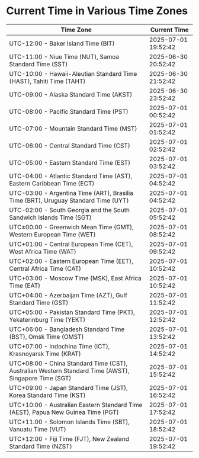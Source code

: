 # Current Time in Various Time Zones

| Time Zone | Current Time |
|-----------|--------------|
| UTC-12:00 - Baker Island Time (BIT) | 2025-07-01 19:52:42 |
| UTC-11:00 - Niue Time (NUT), Samoa Standard Time (SST) | 2025-06-30 20:52:42 |
| UTC-10:00 - Hawaii-Aleutian Standard Time (HAST), Tahiti Time (TAHT) | 2025-06-30 21:52:42 |
| UTC-09:00 - Alaska Standard Time (AKST) | 2025-06-30 23:52:42 |
| UTC-08:00 - Pacific Standard Time (PST) | 2025-07-01 00:52:42 |
| UTC-07:00 - Mountain Standard Time (MST) | 2025-07-01 01:52:42 |
| UTC-06:00 - Central Standard Time (CST) | 2025-07-01 02:52:42 |
| UTC-05:00 - Eastern Standard Time (EST) | 2025-07-01 03:52:42 |
| UTC-04:00 - Atlantic Standard Time (AST), Eastern Caribbean Time (ECT) | 2025-07-01 04:52:42 |
| UTC-03:00 - Argentina Time (ART), Brasília Time (BRT), Uruguay Standard Time (UYT) | 2025-07-01 04:52:42 |
| UTC-02:00 - South Georgia and the South Sandwich Islands Time (SGT) | 2025-07-01 05:52:42 |
| UTC±00:00 - Greenwich Mean Time (GMT), Western European Time (WET) | 2025-07-01 08:52:42 |
| UTC+01:00 - Central European Time (CET), West Africa Time (WAT) | 2025-07-01 09:52:42 |
| UTC+02:00 - Eastern European Time (EET), Central Africa Time (CAT) | 2025-07-01 10:52:42 |
| UTC+03:00 - Moscow Time (MSK), East Africa Time (EAT) | 2025-07-01 10:52:42 |
| UTC+04:00 - Azerbaijan Time (AZT), Gulf Standard Time (GST) | 2025-07-01 11:52:42 |
| UTC+05:00 - Pakistan Standard Time (PKT), Yekaterinburg Time (YEKT) | 2025-07-01 12:52:42 |
| UTC+06:00 - Bangladesh Standard Time (BST), Omsk Time (OMST) | 2025-07-01 13:52:42 |
| UTC+07:00 - Indochina Time (ICT), Krasnoyarsk Time (KRAT) | 2025-07-01 14:52:42 |
| UTC+08:00 - China Standard Time (CST), Australian Western Standard Time (AWST), Singapore Time (SGT) | 2025-07-01 15:52:42 |
| UTC+09:00 - Japan Standard Time (JST), Korea Standard Time (KST) | 2025-07-01 16:52:42 |
| UTC+10:00 - Australian Eastern Standard Time (AEST), Papua New Guinea Time (PGT) | 2025-07-01 17:52:42 |
| UTC+11:00 - Solomon Islands Time (SBT), Vanuatu Time (VUT) | 2025-07-01 18:52:42 |
| UTC+12:00 - Fiji Time (FJT), New Zealand Standard Time (NZST) | 2025-07-01 19:52:42 |
